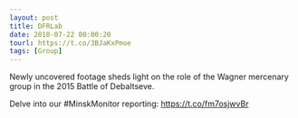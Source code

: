 ```yaml
---
layout: post
title: DFRLab
date: 2018-07-22 00:00:20
tourl: https://t.co/3BJaKxPmoe
tags: [Group]
---
```

Newly uncovered footage sheds light on the role of the Wagner mercenary group in the 2015 Battle of Debaltseve. 

Delve into our #MinskMonitor reporting: https://t.co/fm7osjwvBr
